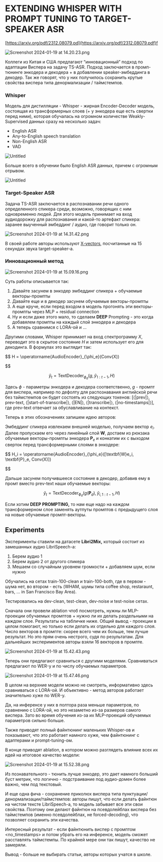 # EXTENDING WHISPER WITH PROMPT TUNING TO TARGET-SPEAKER ASR

[https://arxiv.org/pdf/2312.08079.pd](https://arxiv.org/pdf/2312.08079.pdf)f

![Screenshot 2024-01-19 at 14.20.23.png](EXTENDING%20WHISPER%20WITH%20PROMPT%20TUNING%20TO%20TARGET-SPEAKER%20ASR/Screenshot_2024-01-19_at_14.20.23.png)

Коллеги из Китая и США предлагают “инновационный” подход по адаптации Виспера на задачу TS-ASR. Подход заключается в промп-тюнинге энкодера и декодера + в добавлении speaker-эмбеддинга в декодер. Так же говорят, что у них получилось сохранить крутые свойства виспера типа денормализации / таймстемпов.

### Whisper

Модель для дистилляции - Whisper - жирная Encoder-Decoder модель, состоящая из трансформерных слоев (+ у энкодера еще есть свертки перед ними), которая обучалась на огромном количестве Weakly-Supervised данных сразу на несколько задач:

- English ASR
- Any-to-English speech translation
- Non-English ASR
- VAD

![Untitled](DISTIL-WHISPER/Untitled.png)

Больше всего в обучении было English ASR данных, причем с огромным отрывом.

![Untitled](DISTIL-WHISPER/Untitled%201.png)

### Target-Speaker ASR

Задача TS-ASR заключается в распознавании речи одного определенного спикера среди, возможно, говорящих с ним одновременно людей. Для этого модель принимает на вход аудиодорожку для распознавания и какой-то артефакт спикера: заранее выученный эмбеддинг / аудио, где говорит только он.

![Screenshot 2024-01-19 at 14.31.42.png](EXTENDING%20WHISPER%20WITH%20PROMPT%20TUNING%20TO%20TARGET-SPEAKER%20ASR/Screenshot_2024-01-19_at_14.31.42.png)

В своей работе авторы используют [X-vectors](https://danielpovey.com/files/2018_icassp_xvectors.pdf), посчитанные на 15 секундах звука target-speaker-а.

### Инновационный метод

![Screenshot 2024-01-19 at 15.09.16.png](EXTENDING%20WHISPER%20WITH%20PROMPT%20TUNING%20TO%20TARGET-SPEAKER%20ASR/Screenshot_2024-01-19_at_15.09.16.png)

Суть работы описывается так:

1. Давайте засунем в энкодер эмбеддинг спикера + обучаемые векторы-промпты
2. Давайте еще и в декодер засунем обучаемые векторы-промпты
3. А еще круче, если перед входом в модель прогонять эти векторы-промпты через MLP + residual connection
4. Ну и если даже этого мало, то сделаем **DEEP** Prompting - это когда добавялем промпты на каждый слой энкодера и декодера
5. А теперь сравнимся с LORA-ой и …

Другими словами, Whisper принимает на вход спектрограмму $X$, переводит это в скрытое состояние $H$ и затем использует его для декодинга. В формулах это выглядит так:

$$
H = \operatorname{AudioEncoder}_{\phi_e}(Conv(X))

$$

$$
\hat{y}_t = \operatorname{TextDecoder}_{\phi_d} (g, \hat{y}_{1:t-1}, H)
$$

Здесь $\phi$ - параметры энкодера и декодера соответственно, $g$ - промпт для виспера, например по дефолту для распознавания английской речи без таймстемпов он будет состоять из следующих токенов: [⟨|prev|⟩, prev-text, ⟨|start-of-transcribe|⟩, ⟨|EN|⟩,
⟨|transcribe|⟩, ⟨|no-timestamps|⟩], где prev-text отвечает за обуславливание на контекст.

Теперь в этих обозначениях запишем идею авторов:

Эмбеддинг спикера извлекаем внешней моделью, получаем вектор $e_i$. Далее пропускаем его через линейный слой $\textbf{W}$, достаем из рюкзака обучаемые векторы-промпты энкодера $\textbf{P}_e$ и конкатим их с выходом сверток перед трансформерными слоями в энкодере:

$$
H_i = \operatorname{AudioEncoder}_{\phi_e}([\textbf{W}e_i, \textbf{P}_e, Conv(X)])

$$

Дальше засунем получившееся состояние в декодер, добавив ему в промт вместо prev-text наши обучаемые векторы:

$$
\hat{y}_t = \operatorname{TextDecoder}_{\phi_d} (g(\textbf{P}_d), \hat{y}_{i,1:t-1}, H)
$$

Если хотим **DEEP PROMPTING,** то нам еще надо на каждом трансформерном слое заменять аутпуты промптов с предыдущего слоя на новые обучаемые промпт-векторы.

## Experiments

Эксперименты ставили на датасете **Libri2Mix,** который состоит из замешанных аудио LibriSpeech-а:

1. Берем аудио 1
2. Берем аудио 2 от другого спикера
3. Мешаем со случайным уровнем громкости + добавляем шум, если нужно

Обучались на сетах train-100-clean и train-100-both, где в первом - шума нет, во втором - есть (WHAM, шумы типа coffee shop, restaraunt, bars, … in San Francisco Bay Area).

Тестировались на dev-clean, test-clean, dev-noise и test-noise сетах.

Сначала они провели ablation чтоб посмотреть, нужны ли MLP-проекции обучаемых промптов + нужно ли их делать раздельными на каждом слое. Результаты на табличке ниже. Общий вывод - проекции в целом помогают, но только если делать их отдельно для каждого слоя. Число векторов в промпте: скорее всего чем их больше, тем лучше результат. Но это прям очень нестрого, судя по результатам. Для дальнейших экспериментов авторы взяли 16 векторов в промпте.

![Screenshot 2024-01-19 at 15.42.43.png](EXTENDING%20WHISPER%20WITH%20PROMPT%20TUNING%20TO%20TARGET-SPEAKER%20ASR/Screenshot_2024-01-19_at_15.42.43.png)

Теперь они предлагают сравниться с другими моделями. Сравниваться предлагают по WER-у и по числу обучаемых параметров.

![Screenshot 2024-01-19 at 15.47.46.png](EXTENDING%20WHISPER%20WITH%20PROMPT%20TUNING%20TO%20TARGET-SPEAKER%20ASR/Screenshot_2024-01-19_at_15.47.46.png)

В целом на верхние модели можно не смотреть, информативно здесь сравниваться с LORA-ой. И объективно - метод авторов работает значительно хуже по WER-у.

Да, на инференсе у них в полтора раза меньше параметров, по сравнению с LORA-ой, но это незаметно из-за размеров самого виспера. Зато во время обучения из-за их MLP-проекций обучаемых параметров сильно больше.

Также приводят полный файнтюнинг маленьких Whisper-ов и показывают, что это работает намного хуже, чем файнтюнинг с адаптерами и prompt-tuning-ом.

В конце приводят ablation, в котором можно разглядеть влияние всех их идей на итоговое качество модели:

![Screenshot 2024-01-19 at 15.52.38.png](EXTENDING%20WHISPER%20WITH%20PROMPT%20TUNING%20TO%20TARGET-SPEAKER%20ASR/Screenshot_2024-01-19_at_15.52.38.png)

Из познавательного - тюнить лучше энкодер, это дает намного больший буст метрик, что логично - подстраивание под аудио-домен более важно, чем под текстовый.

И еще одна фича - сохранение приколюх виспера типа пунктуации/денормализации/таймстемпов: авторы пишут, что если делать файнтюн на чистом тексте LibriSpeech-а, то модель забывает все эти свои свойства. Поэтому они делают файнтюн на псевдолейблах виспера без таймстемпов (именно псевдолейблах, не forced-decoding), что позволяет сохранить эти качества.

Интересный результат - если файнтюнить виспер с промптом <no_timestamps> и потом убрать его на инференсе, модель сможет расставлять таймстемпы. По крайней мере они так пишут, качество не замеряли.

Вывод - больше не выбирать статьи, авторы которых учатся в школе.